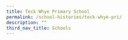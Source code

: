 ```yaml
---
title: Teck Whye Primary School
permalink: /school-histories/teck-whye-pri/
description: ""
third_nav_title: Schools
---
```



